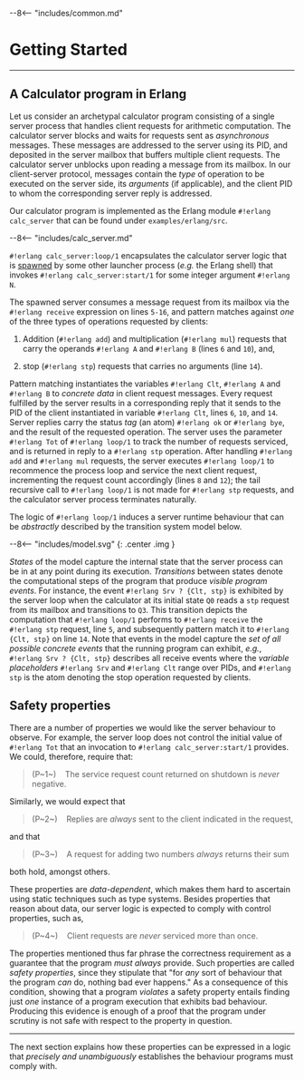 
--8<-- "includes/common.md"

# Getting Started
<!-- # Concurrent programs -->
---

## A Calculator program in Erlang

Let us consider an archetypal calculator program consisting of a single server process that handles client requests for arithmetic computation.
The calculator server blocks and waits for requests sent as *asynchronous* messages.
These messages are addressed to the server using its PID, and deposited in the server mailbox that buffers multiple client requests.
The calculator server unblocks upon reading a message from its mailbox.
In our client-server protocol, messages contain the *type* of operation to be executed on the server side, its *arguments* (if applicable), and the client PID to whom the corresponding server reply is addressed.

Our calculator program is implemented as the Erlang module `#!erlang calc_server` that can be found under `examples/erlang/src`.

--8<-- "includes/calc_server.md"

`#!erlang calc_server:loop/1` encapsulates the calculator server logic that is [spawned](../getting-started/quickstart.md#hello-world-the-asynchronous-way) by some other launcher process (*e.g.* the Erlang shell) that invokes `#!erlang calc_server:start/1` for some integer argument `#!erlang N`.

The spawned server consumes a message request from its mailbox via the `#!erlang receive` expression on lines `5-16`, and pattern matches against *one* of the three types of operations requested by clients:

1. Addition (`#!erlang add`) and multiplication (`#!erlang mul`) requests that carry the operands `#!erlang A` and `#!erlang B` (lines `6` and `10`), and,

2. stop (`#!erlang stp`) requests that carries no arguments (line `14`).

Pattern matching instantiates the variables `#!erlang Clt`, `#!erlang A` and `#!erlang B` to *concrete data* in client request messages.
Every request fulfilled by the server results in a corresponding reply that it sends to the PID of the client instantiated in variable `#!erlang Clt`, lines `6`, `10`, and `14`.
Server replies carry the status *tag* (an atom) `#!erlang ok` or `#!erlang bye`, and the result of the requested operation.
The server uses the parameter `#!erlang Tot` of `#!erlang loop/1` to track the number of requests serviced, and is returned in reply to a `#!erlang stp` operation.
After handling `#!erlang add` and `#!erlang mul` requests, the server executes `#!erlang loop/1` to recommence the process loop and service the next client request, incrementing the request count accordingly (lines `8` and `12`); the tail recursive call to `#!erlang loop/1` is not made for `#!erlang stp` requests, and the calculator server process terminates naturally.

The logic of `#!erlang loop/1` induces a server runtime behaviour that can be *abstractly* described by the transition system model below.

--8<-- "includes/model.svg"
{: .center .img }

*States* of the model capture the internal state that the server process can be in at any point during its execution.
*Transitions* between states denote the computational steps of the program that produce *visible program events*.
For instance, the event `#!erlang Srv ? {Clt, stp}` is exhibited by the server loop when the calculator at its initial state `Q0` reads a `stp` request from its mailbox and transitions to `Q3`.
This transition depicts the computation that `#!erlang loop/1` performs to `#!erlang receive` the `#!erlang stp` request, line `5`, and subsequently pattern match it to `#!erlang {Clt, stp}` on line `14`.
Note that events in the model capture the *set of all possible concrete events* that the running program can exhibit, *e.g.*, `#!erlang Srv ? {Clt, stp}` describes all receive events where the *variable placeholders* `#!erlang Srv` and `#!erlang Clt` range over PIDs, and `#!erlang stp` is the atom denoting the stop operation requested by clients.

## Safety properties

There are a number of properties we would like the server behaviour to observe.
For example, the server loop does not control the initial value of `#!erlang Tot` that an invocation to `#!erlang calc_server:start/1` provides.
We could, therefore, require that:


> (P~1~)&nbsp;&nbsp;&nbsp;&nbsp;The service request count returned on shutdown is *never* negative.

Similarly, we would expect that

> (P~2~)&nbsp;&nbsp;&nbsp;&nbsp;Replies are *always* sent to the client indicated in the request,

and that 

> (P~3~)&nbsp;&nbsp;&nbsp;&nbsp;A request for adding two numbers *always* returns their sum

both hold, amongst others.
<!-- and "A request for adding two numbers *never* returns an incorrect sum" hold, amongst many others. -->
These properties are *data-dependent*, which makes them hard to ascertain using static techniques such as type systems.
Besides properties that reason about data, our server logic is expected to comply with control properties, such as,

> (P~4~)&nbsp;&nbsp;&nbsp;&nbsp;Client requests are *never* serviced more than once.

The properties mentioned thus far phrase the correctness requirement as a guarantee that the program *must always* provide.
Such properties are called *safety properties*, since they stipulate that "for *any* sort of behaviour that the program *can* do, nothing bad ever happens."
As a consequence of this condition, showing that a program *violates* a safety property entails finding just *one* instance of a program execution that exhibits bad behaviour.
Producing this evidence is enough of a proof that the program under scrutiny is not safe with respect to the property in question.

---
The next section explains how these properties can be expressed in a logic that *precisely and unambiguously* establishes the behaviour programs must comply with.